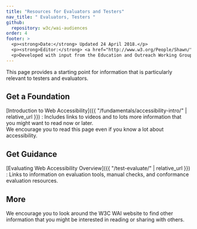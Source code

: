 ```yaml
---
title: "Resources for Evaluators and Testers"
nav_title: " Evaluators, Testers "
github:
  repository: w3c/wai-audiences
order: 4
footer: >
  <p><strong>Date:</strong> Updated 24 April 2018.</p>
  <p><strong>Editor:</strong> <a href="http://www.w3.org/People/Shawn/">Shawn Lawton Henry</a>.</p>
  <p>Developed with input from the Education and Outreach Working Group (<a href="http://www.w3.org/WAI/EO/">EOWG</a>).</p>
---
```


This page provides a starting point for information that is particularly relevant to testers and evaluators.

## Get a Foundation

[Introduction to Web Accessibility]({{ "/fundamentals/accessibility-intro/" | relative_url }})
: Includes links to videos and to lots more information that you might want to read now or later.<br/>We encourage you to read this page even if you know a lot about accessibility.

## Get Guidance

[Evaluating Web Accessibility Overview]({{ "/test-evaluate/" | relative_url }})
: Links to information on evaluation tools, manual checks, and conformance evaluation resources.

## More

We encourage you to look around the W3C WAI website to find other information that you might be interested in reading or sharing with others.
